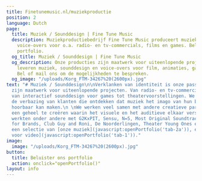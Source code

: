 ```yaml
---
title: Finetunemusic.nl/muziekproductie
position: 2
language: Dutch
page:
  title: Muziek / Sounddesign | Fine Tune Music
  description: Muziekproductiebedrijf Fine Tune Music produceert muziek, sounds en
    voice-overs voor o.a. radio- en tv-commercials, films en games. Beluister ons
    portfolio.
  og_title: Muziek / Sounddesign | Fine Tune Music
  og_description: Onze producties zijn maatwerk voor uiteenlopende projecten. Wij
    leveren muziek, sounddesign en voice-overs voor film, animaties, games en reclames.
    Bel of mail ons om de mogelijkheden te bespreken.
  og_image: "/uploads/Korg_FTM-34267%20(2600px).jpg"
text: "# Muziek / Sounddesign\n\nVerklanken van identiteit is onze passie. Onze muziekproducties
  zijn maatwerk voor uiteenlopende projecten. Van radio- en tv-commercials tot filmmuziek,
  van interactief sounddesign voor games tot theatervoorstellingen. We houden van
  de verbazing van klanten die ontdekken dat muziek het imago van hun bedrijf of product
  hoorbaar kan maken.\n \nWe werken veel samen met andere creatieve partijen om zo
  een geheel te creëren waarin het visuele en het auditieve elkaar versterken. We
  werkten onder andere met G2KxPIT, Sensu, N=5, Most Original Soundtracks, US., Talents
  for Brands, Club Guy and Roni, De Noorderlingen, Theater Young Ones en Sword GC.\n\nBeluister
  een selectie van [onze muziek](javascript:openPortfolio('tab-2a')), en [onze audio
  voor video](javascript:openPortfolio('tab-1'))."
image:
  image: "/uploads/Korg_FTM-34267%20(2600px).jpg"
button:
  title: Beluister ons portfolio
  action: onclick="openPortfolio()"
layout: info
---
```


